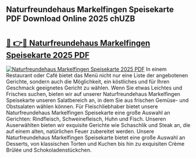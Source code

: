 ## Naturfreundehaus Markelfingen Speisekarte PDF Download Online 2025 chUZB

# <h2><a href="http://gc6dws.nevu.top/?p=Naturfreundehaus+Markelfingen+Speisekarte">🔗 👉🔴 Naturfreundehaus Markelfingen Speisekarte 2025 PDF</a></h2>

[![Naturfreundehaus Markelfingen Speisekarte 2025 PDF](https://i.imgur.com/dBaPXMq.png)](http://gc6dws.nevu.top/?p=Naturfreundehaus+Markelfingen+Speisekarte)
In einem Restaurant oder Café bietet das Menü nicht nur eine Liste der angebotenen Gerichte, sondern auch die Möglichkeit, ein köstliches und für Ihren Geschmack geeignetes Gericht zu wählen. Wenn Sie etwas Leichtes und Frisches suchen, bieten wir auf unserer Naturfreundehaus Markelfingen Speisekarte unseren Salatbereich an, in dem Sie aus frischen Gemüse- und Obstsalaten wählen können. Für Fleischliebhaber bietet unsere Naturfreundehaus Markelfingen Speisekarte eine große Auswahl an Gerichten: Rindfleisch, Schweinefleisch, Huhn und Fisch. Unseren Auserwählten bieten wir exquisite Gerichte wie Schaschlik und Steak an, die auf einem alten, natürlichen Feuer zubereitet werden. Unsere Naturfreundehaus Markelfingen Speisekarte bietet eine große Auswahl an Desserts, von klassischen Torten und Kuchen bis hin zu exquisiten Crème Brûlée und Schokoladenstückchen.
